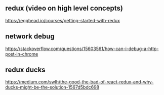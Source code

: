 ## redux (video on high level concepts)

https://egghead.io/courses/getting-started-with-redux

## network debug

https://stackoverflow.com/questions/15603561/how-can-i-debug-a-http-post-in-chrome

## redux ducks

https://medium.com/swlh/the-good-the-bad-of-react-redux-and-why-ducks-might-be-the-solution-1567d5bdc698